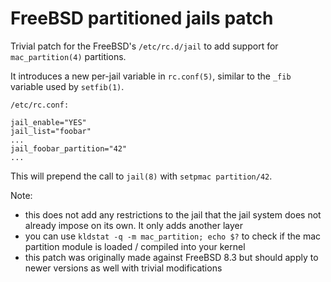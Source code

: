 FreeBSD partitioned jails patch
===============================

Trivial patch for the FreeBSD's `/etc/rc.d/jail` to add support
for `mac_partition(4)` partitions.

It introduces a new per-jail variable in `rc.conf(5)`, similar
to the `_fib` variable used by `setfib(1)`.

```
/etc/rc.conf:

jail_enable="YES"
jail_list="foobar"
...
jail_foobar_partition="42"
...
```

This will prepend the call to `jail(8)` with `setpmac partition/42`.

Note:
* this does not add any restrictions to the jail that the jail
  system does not already impose on its own. It only adds another
  layer
* you can use `kldstat -q -m mac_partition; echo $?` to check if the
  mac partition module is loaded / compiled into your kernel
* this patch was originally made against FreeBSD 8.3 but should apply
  to newer versions as well with trivial modifications
